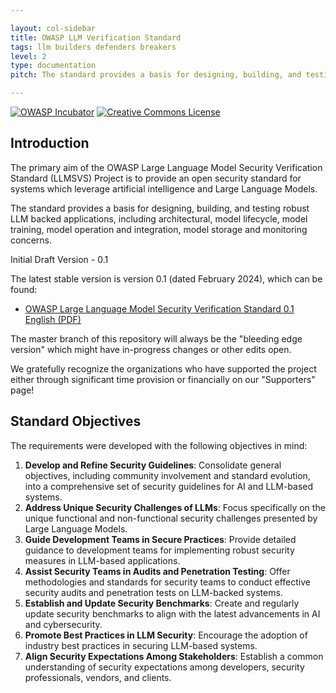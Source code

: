 ```yaml
---

layout: col-sidebar
title: OWASP LLM Verification Standard
tags: llm builders defenders breakers
level: 2
type: documentation
pitch: The standard provides a basis for designing, building, and testing robust LLM backed applications

---
```


[![OWASP Incubator](https://img.shields.io/badge/owasp-incubator-blue.svg)](https://owasp.org/www-project-llm-verification-standard/)
[![Creative Commons License](https://img.shields.io/github/license/OWASP/www-project-llm-verification-standard)](https://creativecommons.org/licenses/by-sa/4.0/ "CC BY-SA 4.0")

## Introduction

The primary aim of the OWASP Large Language Model Security Verification Standard (LLMSVS) Project is to provide an open security standard for systems which leverage artificial intelligence and Large Language Models.

The standard provides a basis for designing, building, and testing robust LLM backed applications, including architectural, model lifecycle, model training, model operation and integration, model storage and monitoring concerns.

Initial Draft Version - 0.1

The latest stable version is version 0.1 (dated February 2024), which can be found:

* [OWASP Large Language Model Security Verification Standard 0.1 English (PDF)](https://github.com/OWASP/www-project-llm-verification-standard/releases/tag/0.1)

The master branch of this repository will always be the "bleeding edge version" which might have in-progress changes or other edits open.

We gratefully recognize the organizations who have supported the project either through significant time provision or financially on our "Supporters" page!

## Standard Objectives

The requirements were developed with the following objectives in mind:

1. **Develop and Refine Security Guidelines**: Consolidate general objectives, including community involvement and standard evolution, into a comprehensive set of security guidelines for AI and LLM-based systems.
2. **Address Unique Security Challenges of LLMs**: Focus specifically on the unique functional and non-functional security challenges presented by Large Language Models.
3. **Guide Development Teams in Secure Practices**: Provide detailed guidance to development teams for implementing robust security measures in LLM-based applications.
4. **Assist Security Teams in Audits and Penetration Testing**: Offer methodologies and standards for security teams to conduct effective security audits and penetration tests on LLM-backed systems.
5. **Establish and Update Security Benchmarks**: Create and regularly update security benchmarks to align with the latest advancements in AI and cybersecurity.
6. **Promote Best Practices in LLM Security**: Encourage the adoption of industry best practices in securing LLM-based systems.
7. **Align Security Expectations Among Stakeholders**: Establish a common understanding of security expectations among developers, security professionals, vendors, and clients.
